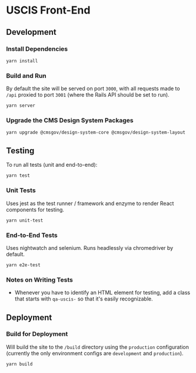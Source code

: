 # USCIS Front-End

## Development

### Install Dependencies
```
yarn install
```

### Build and Run
By default the site will be served on port `3000`, with all requests made to `/api` proxied to port `3001` (where the Rails API should be set to run).
```
yarn server
```

### Upgrade the CMS Design System Packages
```
yarn upgrade @cmsgov/design-system-core @cmsgov/design-system-layout
```

## Testing

To run all tests (unit and end-to-end):

```
yarn test
```

### Unit Tests

Uses jest as the test runner / framework and enzyme to render React components for testing.

```
yarn unit-test
```

### End-to-End Tests

Uses nightwatch and selenium.  Runs headlessly via chromedriver by default.

```
yarn e2e-test
```

### Notes on Writing Tests

* Whenever you have to identify an HTML element for testing, add a class that starts with `qa-uscis-` so that it's easily recognizable.

## Deployment

### Build for Deployment

Will build the site to the `/build` directory using the `production` configuration (currently the only environment configs are `development` and `production`).
```
yarn build
```
